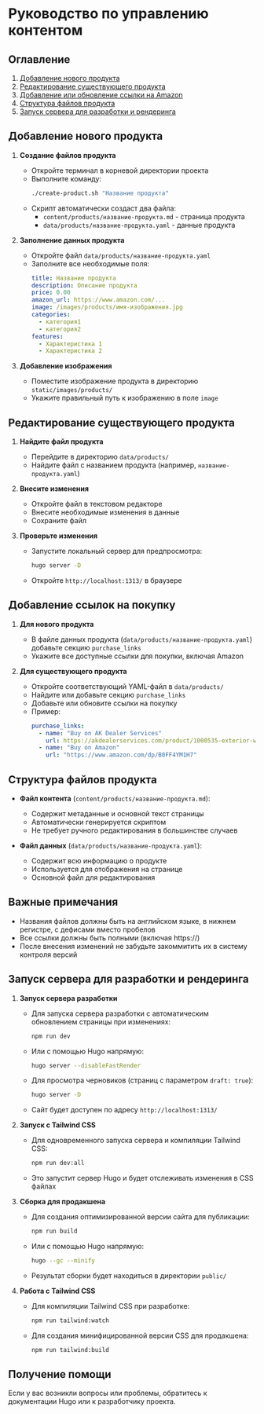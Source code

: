 # Руководство по управлению контентом

## Оглавление
1. [Добавление нового продукта](#добавление-нового-продукта)
2. [Редактирование существующего продукта](#редактирование-существующего-продукта)
3. [Добавление или обновление ссылки на Amazon](#добавление-ссылки-на-покупку)
4. [Структура файлов продукта](#структура-файлов-продукта)
5. [Запуск сервера для разработки и рендеринга](#запуск-сервера-для-разработки-и-рендеринга)

## Добавление нового продукта

1. **Создание файлов продукта**
   - Откройте терминал в корневой директории проекта
   - Выполните команду:
     ```bash
     ./create-product.sh "Название продукта"
     ```
   - Скрипт автоматически создаст два файла:
     - `content/products/название-продукта.md` - страница продукта
     - `data/products/название-продукта.yaml` - данные продукта

2. **Заполнение данных продукта**
   - Откройте файл `data/products/название-продукта.yaml`
   - Заполните все необходимые поля:
     ```yaml
     title: Название продукта
     description: Описание продукта
     price: 0.00
     amazon_url: https://www.amazon.com/...
     image: /images/products/имя-изображения.jpg
     categories:
       - категория1
       - категория2
     features:
       - Характеристика 1
       - Характеристика 2
     ```

3. **Добавление изображения**
   - Поместите изображение продукта в директорию `static/images/products/`
   - Укажите правильный путь к изображению в поле `image`

## Редактирование существующего продукта

1. **Найдите файл продукта**
   - Перейдите в директорию `data/products/`
   - Найдите файл с названием продукта (например, `название-продукта.yaml`)

2. **Внесите изменения**
   - Откройте файл в текстовом редакторе
   - Внесите необходимые изменения в данные
   - Сохраните файл

3. **Проверьте изменения**
   - Запустите локальный сервер для предпросмотра:
     ```bash
     hugo server -D
     ```
   - Откройте `http://localhost:1313/` в браузере

## Добавление ссылок на покупку

1. **Для нового продукта**
   - В файле данных продукта (`data/products/название-продукта.yaml`) добавьте секцию `purchase_links`
   - Укажите все доступные ссылки для покупки, включая Amazon

2. **Для существующего продукта**
   - Откройте соответствующий YAML-файл в `data/products/`
   - Найдите или добавьте секцию `purchase_links`
   - Добавьте или обновите ссылки на покупку
   - Пример:
     ```yaml
     purchase_links:
       - name: "Buy on AK Dealer Services"
         url: https://akdealerservices.com/product/1000535-exterior-window-sticker-blank
       - name: "Buy on Amazon"
         url: "https://www.amazon.com/dp/B0FF4YM1H7"
     ```

## Структура файлов продукта

- **Файл контента** (`content/products/название-продукта.md`):
  - Содержит метаданные и основной текст страницы
  - Автоматически генерируется скриптом
  - Не требует ручного редактирования в большинстве случаев

- **Файл данных** (`data/products/название-продукта.yaml`):
  - Содержит всю информацию о продукте
  - Используется для отображения на странице
  - Основной файл для редактирования

## Важные примечания

- Названия файлов должны быть на английском языке, в нижнем регистре, с дефисами вместо пробелов
- Все ссылки должны быть полными (включая https://)
- После внесения изменений не забудьте закоммитить их в систему контроля версий

## Запуск сервера для разработки и рендеринга

1. **Запуск сервера разработки**
   - Для запуска сервера разработки с автоматическим обновлением страницы при изменениях:
     ```bash
     npm run dev
     ```
   - Или с помощью Hugo напрямую:
     ```bash
     hugo server --disableFastRender
     ```
   - Для просмотра черновиков (страниц с параметром `draft: true`):
     ```bash
     hugo server -D
     ```
   - Сайт будет доступен по адресу `http://localhost:1313/`

2. **Запуск с Tailwind CSS**
   - Для одновременного запуска сервера и компиляции Tailwind CSS:
     ```bash
     npm run dev:all
     ```
   - Это запустит сервер Hugo и будет отслеживать изменения в CSS файлах

3. **Сборка для продакшена**
   - Для создания оптимизированной версии сайта для публикации:
     ```bash
     npm run build
     ```
   - Или с помощью Hugo напрямую:
     ```bash
     hugo --gc --minify
     ```
   - Результат сборки будет находиться в директории `public/`

4. **Работа с Tailwind CSS**
   - Для компиляции Tailwind CSS при разработке:
     ```bash
     npm run tailwind:watch
     ```
   - Для создания минифицированной версии CSS для продакшена:
     ```bash
     npm run tailwind:build
     ```

## Получение помощи

Если у вас возникли вопросы или проблемы, обратитесь к документации Hugo или к разработчику проекта.
